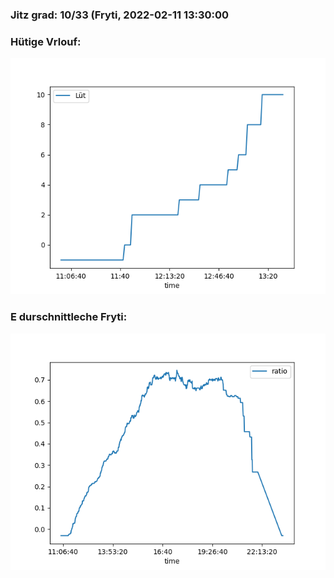 ### Jitz grad: 10/33 (Fryti, 2022-02-11 13:30:00

### Hütige Vrlouf:
![Graph](Today.png)

### E durschnittleche Fryti:
![Graph](Fryti.png)